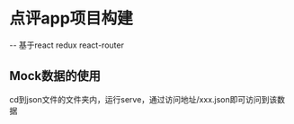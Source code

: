 # 点评app项目构建
-- 基于react redux react-router

## Mock数据的使用
cd到json文件的文件夹内，运行serve，通过访问地址/xxx.json即可访问到该数据
